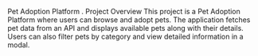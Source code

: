 Pet Adoption Platform .
Project Overview 
This project is a Pet Adoption Platform where users can browse and adopt pets. The application fetches pet data from an API and displays available pets along with their details. Users can also filter pets by category and view detailed information in a modal.
 
